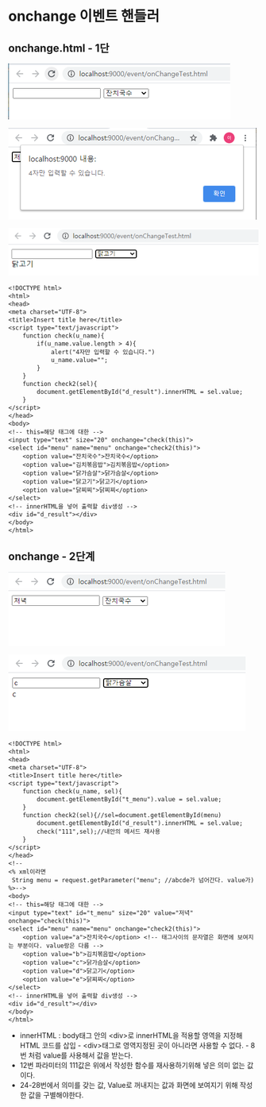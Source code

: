 # onchange 이벤트 핸들러

## onchange.html - 1단

![&#xAE30;&#xBCF8; &#xBE0C;&#xB77C;&#xC6B0;&#xC800;](../../.gitbook/assets/1%20%2834%29.png)

![check &#xD568;&#xC218; &#xC774;&#xBCA4;&#xD2B8; - &#xB2E4;&#xC12F;&#xAE00;&#xC790; &#xC785;&#xB825;&#xC2DC;](../../.gitbook/assets/2%20%2829%29.png)

![check2 &#xD568;&#xC218; &#xC774;&#xBCA4;&#xD2B8;](../../.gitbook/assets/3%20%2821%29.png)

```markup
<!DOCTYPE html>
<html>
<head>
<meta charset="UTF-8">
<title>Insert title here</title>
<script type="text/javascript">
	function check(u_name){
		if(u_name.value.length > 4){
			alert("4자만 입력할 수 있습니다.")
			u_name.value="";
		}
	}
	function check2(sel){
		document.getElementById("d_result").innerHTML = sel.value;	
	}
</script>
</head>
<body>
<!-- this=해당 태그에 대한 -->
<input type="text" size="20" onchange="check(this)">
<select id="menu" name="menu" onchange="check2(this)">
	<option value="잔치국수">잔치국수</option>
	<option value="김치볶음밥">김치볶음밥</option>
	<option value="닭가슴살">닭가슴살</option>
	<option value="닭고기">닭고기</option>
	<option value="닭찌찌">닭찌찌</option>
</select>
<!-- innerHTML을 넣어 출력할 div생성 -->
<div id="d_result"></div>
</body>
</html>
```

## onchange - 2단계

![&#xAE30;&#xBCF8; &#xBE0C;&#xB77C;&#xC6B0;&#xC800;](../../.gitbook/assets/1%20%2838%29.png)

![check2 -&amp;gt; check&#xD568;&#xC218; &#xC774;&#xBCA4;&#xD2B8;](../../.gitbook/assets/2%20%2827%29.png)

```markup
<!DOCTYPE html>
<html>
<head>
<meta charset="UTF-8">
<title>Insert title here</title>
<script type="text/javascript">
	function check(u_name, sel){
		document.getElementById("t_menu").value = sel.value;	
	}
	function check2(sel){//sel=document.getElementById(menu)
		document.getElementById("d_result").innerHTML = sel.value;	
		check("111",sel);//내안의 메서드 재사용
	}
</script>
</head>
<!-- 
<% xml이라면
 String menu = request.getParameter("menu"; //abcde가 넘어간다. value가)
%>-->
<body>
<!-- this=해당 태그에 대한 -->
<input type="text" id="t_menu" size="20" value="저녁" onchange="check(this)">
<select id="menu" name="menu" onchange="check2(this)">
	<option value="a">잔치국수</option> <!-- 태그사이의 문자열은 화면에 보여지는 부분이다. value랑은 다름 -->
	<option value="b">김치볶음밥</option>
	<option value="c">닭가슴살</option>
	<option value="d">닭고기</option>
	<option value="e">닭찌찌</option>
</select>
<!-- innerHTML을 넣어 출력할 div생성 -->
<div id="d_result"></div>
</body>
</html>
```

* innerHTML : body태그 안의 &lt;div&gt;로 innerHTML을 적용할 영역을 지정해  HTML 코드를 삽입 - &lt;div&gt;태그로 영역지정된 곳이 아니라면 사용할 수 없다. - 8번 처럼 value를 사용해서 값을 받는다.
* 12번 파라미터의 111값은 위에서 작성한 함수를 재사용하기위해 넣은 의미 없는 값이다.
* 24-28번에서 의미를 갖는 값, Value로 꺼내지는 값과 화면에 보여지기 위해 작성한 값을 구별해야한다.

## 

